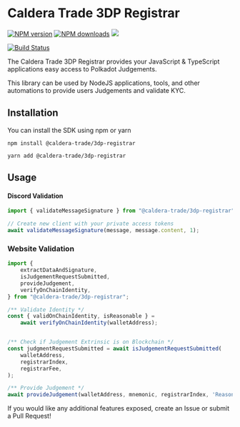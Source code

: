 # Caldera Trade 3DP Registrar

[![NPM version](https://img.shields.io/npm/v/@caldera-trade/3dp-registrar.svg)](https://www.npmjs.com/package/@caldera-trade/3dp-registrar)
[![NPM downloads](https://img.shields.io/npm/dm/@caldera-trade/3dp-registrar.svg)](https://www.npmjs.com/package/@caldera-trade/3dp-registrar)
[![](https://dcbadge.vercel.app/api/server/7zzX3xGs6h?style=flat)](https://discord.gg/7zzX3xGs6h)

[![Build Status](https://github.com/caldera-trade/caldera-sdk-js/actions/workflows/.github/workflows/main.yaml/badge.svg)](https://github.com/caldera-trade/caldera-sdk-js/actions)
<!-- [![Coverage Status](https://codecov.io/gh/placeholder/branch/master/graph/badge.svg)](https://codecov.io/gh/placeholder) -->
<!-- [![Known Vulnerabilities](https://snyk.io/test/github/placeholder/badge.svg)](https://snyk.io/test/github/placeholder) -->

The Caldera Trade 3DP Registrar provides your JavaScript & TypeScript applications easy access to Polkadot Judgements.

This library can be used by NodeJS applications, tools, and other automations to provide users Judgements and validate KYC.

## Installation
You can install the SDK using npm or yarn
```
npm install @caldera-trade/3dp-registrar
```
```
yarn add @caldera-trade/3dp-registrar
```

## Usage
#### Discord Validation
```typescript
import { validateMessageSignature } from "@caldera-trade/3dp-registrar";

// Create new client with your private access tokens
await validateMessageSignature(message, message.content, 1);
```

### Website Validation
```typescript
import {
    extractDataAndSignature,
	isJudgementRequestSubmitted,
	provideJudgement,
	verifyOnChainIdentity,
} from "@caldera-trade/3dp-registrar";

/** Validate Identity */
const { validOnChainIdentity, isReasonable } =
    await verifyOnChainIdentity(walletAddress);


/** Check if Judgement Extrinsic is on Blockchain */
const judgmentRequestSubmitted = await isJudgementRequestSubmitted(
    walletAddress,
    registrarIndex,
    registrarFee,
);

/** Provide Judgement */
await provideJudgement(walletAddress, mnemonic, registrarIndex, 'Reasonable');
```

If you would like any additional features exposed, create an Issue or submit a Pull Request!